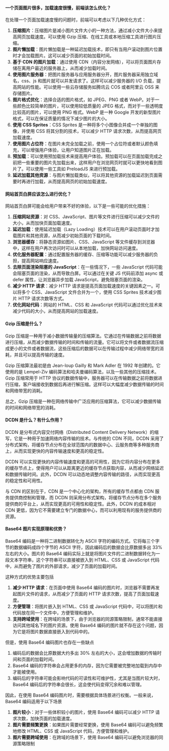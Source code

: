 <!--
 * @Author: Shu Binqi
 * @Date: 2023-03-13 19:57:12
 * @LastEditors: Shu Binqi
 * @LastEditTime: 2023-03-13 21:06:29
 * @Description: 项目优化（6题）
 * @Version: 1.0.0
 * @FilePath: \interviewQuestions\前端项目\项目优化.md
-->

#### 一个页面图片很多，加载速度很慢，前端该怎么优化？

在处理一个页面加载速度慢的问题时，前端可以考虑以下几种优化方式：

1. **压缩图片**：压缩图片是减小图片文件大小的一种方法，通过减小文件大小来提高网页加载速度。可以使用 Gzip 压缩、在线工具或本地压缩工具进行图片压缩。
1. **图片懒加载**：图片懒加载是一种延迟加载技术，即只有当用户滚动到图片位置时才会加载图片。这可以减少页面的初始加载时间。
1. **基于 CDN 的图片加载**：通过使用 CDN（内容分发网络），可以将页面图片存储在离用户最近的服务器上，从而减少加载时间。
1. **使用图片服务器**：把图片服务器与应用服务器分开，图片服务器采用独立域名，css、js 和图片就可以并发请求了。这样可以减少服务器的 I/O 负载，提高网站的性能。可以使用一些云存储服务如腾讯云 COS 或者阿里云 OSS 来存储图片。
1. **图片格式优化**：选择合适的图片格式，如 JPEG、PNG 或者 WebP。对于一些颜色比较简单的图片，可以使用较低质量的 JPEG 格式，而对于一些透明度比较高的图片，可以使用 PNG 格式。WebP 是一种 Google 开发的新型图片格式，可以在保证质量的情况下减少图片的大小。
1. **使用 CSS Sprites**：CSS Sprites 是一种将多个小图像合并成一个单独的图像，并使用 CSS 将其分割的技术，可以减少 HTTP 请求次数，从而提高网页加载速度。
1. **使用图片占位符**：在图片未完全加载之前，使用一个占位符或者默认颜色填充，可以增强用户体验，让用户知道图片正在加载。
1. **预加载**：可以使用预加载技术来提高用户体验。预加载可以在页面加载完成之前把一些重要的图片先加载出来，这样用户在浏览网页时就可以更快地看到图片了。可以使用一些工具如 PreloadJS 来进行预加载。
1. **延迟加载其他资源**：与图片懒加载类似，可以将其他资源的加载延迟到页面需要时再进行加载，从而提高网页的初始加载速度。

#### 网站首页白屏应该怎么进行优化？

网站首页白屏可能会给用户带来不好的体验，以下是一些可能的优化措施：

1. **压缩网站资源**：对 CSS、JavaScript、图片等文件进行压缩可以减少文件的大小，从而加快页面加载速度。
1. **延迟加载**：使用延迟加载（Lazy Loading）技术可以在用户滚动页面时才加载图片和其他资源，从而减少初始页面的下载时间。
1. **浏览器缓存**：将静态资源如图片、CSS、JavaScript 等文件缓存到浏览器中，这样在用户再次访问时可以从本地加载，加快网站访问速度。
1. **优化服务器配置**：通过配置服务器的缓存、压缩等功能可以减少服务器的负担，提高网站响应速度。
1. **去除页面渲染阻塞的 JavaScript**：在一些情况下，一些 JavaScript 代码可能会阻塞页面的渲染，从而导致白屏。可以通过在关键 JS 代码前添加 async 或 defer 属性，让浏览器异步加载 JavaScript，避免阻塞页面的渲染。
1. **减少 HTTP 请求**：减少 HTTP 请求是提高页面加载速度的关键因素之一。可以将多个 CSS、JavaScript 文件合并为一个，使用 CSS Sprites 技术减少图片 HTTP 请求次数等方式。
1. **优化网站代码**：网站的 HTML、CSS 和 JavaScript 代码可以通过优化技术来减少代码的大小，从而提高网站的加载速度。

#### Gzip 压缩是什么？

Gzip 压缩是一种用于减小数据传输量的压缩算法。它通过在传输数据之前将数据进行压缩，从而减少数据传输的时间和传输的流量。它可以将文件或者数据流压缩成更小的文件或者数据流，这些压缩后的数据可以在传输过程中减少网络带宽的消耗，并且可以提高传输的速度。

Gzip 压缩算法最初是由 Jean-loup Gailly 和 Mark Adler 在 1992 年创建的。它使用的是 Lempel-Ziv 编码算法和哈夫曼编码算法，以及一些其他的压缩技术。Gzip 压缩常用于 HTTP 协议的数据传输中，服务器可以在传输数据之前将数据进行压缩，客户端接收到数据后再进行解压缩。这样可以大幅度减少数据传输的时间和网络带宽的消耗。

总之，Gzip 压缩是一种在网络传输中广泛应用的压缩算法，它可以减少数据传输的时间和网络带宽的消耗。

#### DCDN 是什么？有什么作用？

DCDN 是分布式内容交付网络（Distributed Content Delivery Network）的缩写，它是一种用于加速网络内容传输的技术。与传统的 CDN 不同，DCDN 采用了分布式架构，将缓存节点分布在全球范围内的数据中心、云服务商等多种服务商上，从而实现更快的内容传输速度和更高的稳定性。

DCDN 可以实现更快的内容传输速度和更高的可用性，因为它将内容分布在更多的缓存节点上，使得用户可以从距离更近的缓存节点获取内容，从而减少网络延迟和数据传输时间。此外，DCDN 可以动态地调整内容传输的路径，从而实现更高的稳定性和可用性。

与 CDN 的区别在于，CDN 是一个中心化的架构，所有的缓存节点都由 CDN 服务提供商控制和管理，而 DCDN 则采用分布式架构，将缓存节点分布在多个服务提供商的平台上，从而实现更高的可用性和稳定性。此外，DCDN 的成本相对 CDN 更低，因为它不需要建立专门的数据中心，而可以利用现有的服务提供商的资源。

#### Base64 图片实现原理和优势？

Base64 编码是一种将二进制数据转化为 ASCII 字符的编码方式。它将每三个字节的数据编码成四个字节的 ASCII 字符，因此编码后的数据会比原数据多出 33% 左右的大小。图片的 Base64 编码实际上就是将图片文件的二进制数据转化为一段文本字符串，这个字符串可以直接被嵌入到 HTML、CSS 或 JavaScript 代码中，从而避免了图片的外部请求，减少了页面的加载时间。

这种方式的优势主要包括

1. **减少 HTTP 请求**：在页面中使用 Base64 编码的图片时，浏览器不需要再发起图片文件的请求，从而减少了页面的 HTTP 请求次数，提高了页面加载速度。
1. **方便管理**：将图片嵌入到 HTML、CSS 或 JavaScript 代码中，可以将图片和代码放在同一个文件中，方便管理和维护。
1. **支持跨域使用**：在跨域的场景下，由于浏览器的同源策略限制，通常不能直接访问其他域名下的图片资源。使用 Base64 编码的图片就不存在这个问题，因为它是将图片数据直接嵌入到代码中的。

但是，使用 Base64 编码图片也存在一些缺点

1. 编码后的数据会比原数据大约多出 30% 左右的大小，这会增加数据的传输时间和页面的加载时间。
1. Base64 编码的字符串会占用更多的内存，因为它需要被完整地加载到内存中才能被使用。
1. 编码后的字符串可能会影响代码的可读性和可维护性，尤其是当图片较大时，Base64 编码后的字符串会很长，这会使代码变得冗余和难以管理。

因此，在使用 Base64 编码图片时，需要根据具体场景进行权衡。一般来说，Base64 编码适用于以下场景

1. **图片较小**：对于一些体积较小的图片，使用 Base64 编码可以减少 HTTP 请求次数，加快页面的加载速度。
1. **图片需要频繁更换**：如果图片需要经常更换，使用 Base64 编码可以避免频繁地修改 HTML、CSS 或 JavaScript 代码，方便管理和维护。
1. **图片需要跨域使用**：在跨域的场景下，使用 Base64 编码可以避免浏览器的同源策略限制
